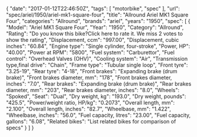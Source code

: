 {
    "date": "2017-01-12T22:46:50Z",
    "tags": [
        "motorbike",
        "spec"
    ],
    "url": "spec\/ariel\/1950\/ariel-mk1-square-four",
    "title": "Allround Ariel MK1 Square Four",
    "categories": "Allround",
    "brands": "ariel",
    "years": "1950",
    "spec": [
        {
            "Model": "Ariel MK1 Square Four",
            "Year": "1950",
            "Category": "Allround",
            "Rating": "Do you know this bike?Click here to rate it. We miss 2 votes to show the rating",
            "Displacement, ccm": "997.00",
            "Displacement, cubic inches": "60.84",
            "Engine type": "Single cylinder, four-stroke",
            "Power, HP": "40.00",
            "Power at RPM": "5800",
            "Fuel system": "Carburettor",
            "Fuel control": "Overhead Valves (OHV)",
            "Cooling system": "Air",
            "Transmission type,final drive": "Chain",
            "Frame type": "Tubular single loop",
            "Front tyre": "3.25-19",
            "Rear tyre": "4-18",
            "Front brakes": "Expanding brake (drum brake)",
            "Front brakes diameter, mm": "178",
            "Front brakes diameter, inches": "7.0",
            "Rear brakes": "Expanding brake (drum brake)",
            "Rear brakes diameter, mm": "203",
            "Rear brakes diameter, inches": "8.0",
            "Wheels": "Spoked",
            "Seat": "Dual",
            "Dry weight, kg": "193.0",
            "Dry weight, pounds": "425.5",
            "Power\/weight ratio, HP\/kg": "0.2073",
            "Overall length, mm": "2.100",
            "Overall length, inches": "82.7",
            "Wheelbase, mm": "1.422",
            "Wheelbase, inches": "56.0",
            "Fuel capacity, litres": "23.00",
            "Fuel capacity, gallons": "6.08",
            "Related bikes": "List related bikes for comparison of specs"
        }
    ]
}